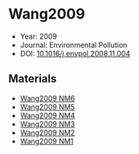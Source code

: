 <a name="article" />

# Wang2009

* Year: 2009
* Journal: Environmental Pollution
* DOI: <a href="https://doi.org/10.1016/j.envpol.2008.11.004">10.1016/j.envpol.2008.11.004</a>

## Materials
* [Wang2009 NM6](nanowiki169.md)
* [Wang2009 NM5](nanowiki168.md)
* [Wang2009 NM4](nanowiki167.md)
* [Wang2009 NM3](nanowiki166.md)
* [Wang2009 NM2](nanowiki165.md)
* [Wang2009 NM1](nanowiki164.md)
